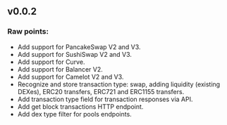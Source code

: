 ## v0.0.2

### Raw points:

- Add support for PancakeSwap V2 and V3.
- Add support for SushiSwap V2 and V3.
- Add support for Curve.
- Add support for Balancer V2.
- Add support for Camelot V2 and V3. 
- Recognize and store transaction type: swap, adding liquidity (existing DEXes), ERC20 transfers, ERC721 and ERC1155 transfers.
- Add transaction type field for transaction responses via API.
- Add get block transactions HTTP endpoint.
- Add dex type filter for pools endpoints.
